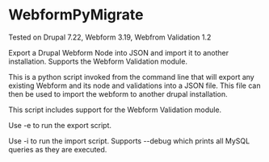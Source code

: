 WebformPyMigrate
===============

Tested on Drupal 7.22, Webform 3.19, Webfrom Validation 1.2

Export a Drupal Webform Node into JSON and import it to another installation. Supports the Webform Validation module.

This is a python script invoked from the command line that will export any existing Webform and its node and validations into a JSON file. This file can then be used to import the webform to another drupal installation.

This script includes support for the Webform Validation module.

Use -e to run the export script.

Use -i to run the import script. Supports --debug which prints all MySQL queries as they are executed.
